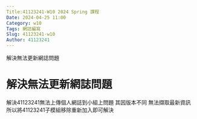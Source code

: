```yaml
---
Title:41123241-W10 2024 Spring 課程
Date: 2024-04-25 11:00
Category: w10
Tags: 網誌編寫
Slug: 41123241-w10
Author: 41123241
---
```


解決無法更新網誌問題

<!-- PELICAN_END_SUMMARY -->

# 解決無法更新網誌問題
解決41123241無法上傳個人網誌到小組上問題 其因版本不同 無法擷取最新資訊 所以將41123241子模組移除重新加入即可解決